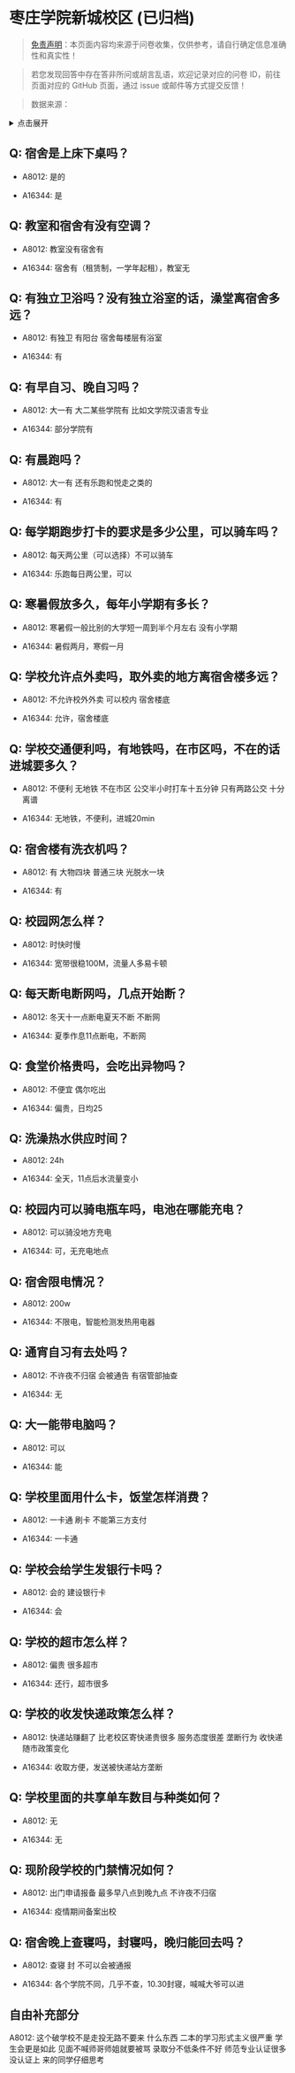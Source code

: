 # 枣庄学院新城校区 (已归档)

> [免责声明](https://colleges.chat/#_3)：本页面内容均来源于问卷收集，仅供参考，请自行确定信息准确性和真实性！

> 若您发现回答中存在答非所问或胡言乱语，欢迎记录对应的问卷 ID，前往页面对应的 GitHub 页面，通过 issue 或邮件等方式提交反馈！

> 数据来源：

<details><summary>点击展开</summary>
<ul>
<li>A8012: 匿名 (2022 年 06 月)</li>
<li>A16344: 匿名 (2022 年 10 月)</li>
</ul>
</details>

## Q: 宿舍是上床下桌吗？

- A8012: 是的

- A16344: 是

## Q: 教室和宿舍有没有空调？

- A8012: 教室没有宿舍有

- A16344: 宿舍有（租赁制，一学年起租），教室无

## Q: 有独立卫浴吗？没有独立浴室的话，澡堂离宿舍多远？

- A8012: 有独卫 有阳台  宿舍每楼层有浴室

- A16344: 有

## Q: 有早自习、晚自习吗？

- A8012: 大一有 大二某些学院有 比如文学院汉语言专业

- A16344: 部分学院有

## Q: 有晨跑吗？

- A8012: 大一有 还有乐跑和悦走之类的

- A16344: 有

## Q: 每学期跑步打卡的要求是多少公里，可以骑车吗？

- A8012: 每天两公里（可以选择）不可以骑车

- A16344: 乐跑每日两公里，可以

## Q: 寒暑假放多久，每年小学期有多长？

- A8012: 寒暑假一般比别的大学短一周到半个月左右 没有小学期

- A16344: 暑假两月，寒假一月

## Q: 学校允许点外卖吗，取外卖的地方离宿舍楼多远？

- A8012: 不允许校外外卖 可以校内 宿舍楼底

- A16344: 允许，宿舍楼底

## Q: 学校交通便利吗，有地铁吗，在市区吗，不在的话进城要多久？

- A8012: 不便利 无地铁 不在市区 公交半小时打车十五分钟 只有两路公交 十分离谱

- A16344: 无地铁，不便利，进城20min

## Q: 宿舍楼有洗衣机吗？

- A8012: 有 大物四块 普通三块 光脱水一块

- A16344: 有

## Q: 校园网怎么样？

- A8012: 时快时慢

- A16344: 宽带很稳100M，流量人多易卡顿

## Q: 每天断电断网吗，几点开始断？

- A8012: 冬天十一点断电夏天不断 不断网

- A16344: 夏季作息11点断电，不断网

## Q: 食堂价格贵吗，会吃出异物吗？

- A8012: 不便宜 偶尔吃出

- A16344: 偏贵，日均25

## Q: 洗澡热水供应时间？

- A8012: 24h

- A16344: 全天，11点后水流量变小

## Q: 校园内可以骑电瓶车吗，电池在哪能充电？

- A8012: 可以骑没地方充电

- A16344: 可，无充电地点

## Q: 宿舍限电情况？

- A8012: 200w

- A16344: 不限电，智能检测发热用电器

## Q: 通宵自习有去处吗？

- A8012: 不许夜不归宿 会被通告 有宿管部抽查

- A16344: 无

## Q: 大一能带电脑吗？

- A8012: 可以

- A16344: 能

## Q: 学校里面用什么卡，饭堂怎样消费？

- A8012: 一卡通 刷卡 不能第三方支付

- A16344: 一卡通

## Q: 学校会给学生发银行卡吗？

- A8012: 会的 建设银行卡

- A16344: 会

## Q: 学校的超市怎么样？

- A8012: 偏贵 很多超市

- A16344: 还行，超市很多

## Q: 学校的收发快递政策怎么样？

- A8012: 快递站赚翻了 比老校区寄快递贵很多 服务态度很差 垄断行为 收快递随市政策变化

- A16344: 收取方便，发送被快递站方垄断

## Q: 学校里面的共享单车数目与种类如何？

- A8012: 无

- A16344: 无

## Q: 现阶段学校的门禁情况如何？

- A8012: 出门申请报备 最多早八点到晚九点 不许夜不归宿

- A16344: 疫情期间备案出校

## Q: 宿舍晚上查寝吗，封寝吗，晚归能回去吗？

- A8012: 查寝 封 不可以会被通报

- A16344: 各个学院不同，几乎不查，10.30封寝，喊喊大爷可以进

## 自由补充部分

A8012: 这个破学校不是走投无路不要来 什么东西 二本的学习形式主义很严重 学生会更是如此 见面不喊师哥师姐就要被骂 录取分不低条件不好 师范专业认证很多没认证上 来的同学仔细思考